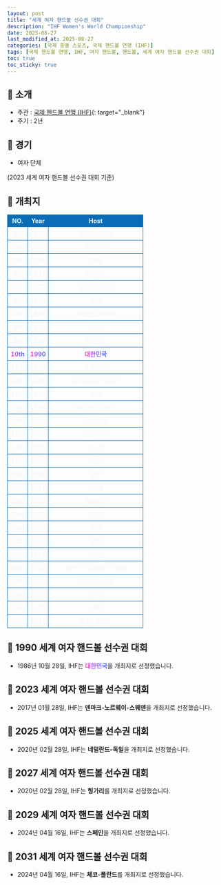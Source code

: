 ```yaml
---
layout: post
title: "세계 여자 핸드볼 선수권 대회"
description: "IHF Women's World Championship"
date: 2025-08-27
last_modified_at: 2025-08-27
categories: [국제 종별 스포츠, 국제 핸드볼 연맹 (IHF)]
tags: [국제 핸드볼 연맹, IHF, 여자 핸드볼, 핸드볼, 세계 여자 핸드볼 선수권 대회]
toc: true
toc_sticky: true
---
```

<style>
    /* 테이블 서식 */
    table {
        width: 100%;
        border-collapse: collapse;
        font-size: 14px;
        color: #f0f6fc;
      }
      th, td {
        border: 1px solid #0B6DB7;
        padding: 5px;
        text-align: center;
        font-weight: normal;
      }
</style>
## 📜 소개
* 주관 : [국제 핸드볼 연맹 (IHF)](https://www.ihf.info/){: target="_blank"}
* 주기 : 2년

## 📜 경기
* 여자 단체

(2023 세계 여자 핸드볼 선수권 대회 기준)

## 📜 개최지
<html>

<head>
    <meta charset="UTF-8">
</head>

<body>
    <table>
        <tr style="background: #0B6DB7;">
            <th style="width: 15%; font-weight: bold;">NO.</th>
            <th style="width: 15%; font-weight: bold;">Year</th>
            <th style="width: 70%; font-weight: bold;">Host</th>
        </tr>
        <tr>
            <th>1st</th>
            <th>1957</th>
            <th>유고슬라비아</th>
        </tr>
        <tr>
            <th>2nd</th>
            <th>1962</th>
            <th>루마니아</th>
        </tr>
        <tr>
            <th>3rd</th>
            <th>1965</th>
            <th>서독</th>
        </tr>
        <tr>
            <th>4th</th>
            <th>1971</th>
            <th>네덜란드</th>
        </tr>
        <tr>
            <th>5th</th>
            <th>1973</th>
            <th>유고슬라비아</th>
        </tr>
        <tr>
            <th>6th</th>
            <th>1975</th>
            <th>소련</th>
        </tr>
        <tr>
            <th>7th</th>
            <th>1978</th>
            <th>체코슬로바키아</th>
        </tr>
        <tr>
            <th>8th</th>
            <th>1982</th>
            <th>헝가리</th>
        </tr>
        <tr>
            <th>9th</th>
            <th>1986</th>
            <th>네덜란드</th>
        </tr>
        <tr>
            <th><span style="background: text linear-gradient(to right, #FF43A8, #BE5DFA, #776CFF, #4172F2); font-weight: bold; -webkit-background-clip: text; -webkit-text-fill-color: transparent;">10th</span></th>
            <th><span style="background: text linear-gradient(to right, #FF43A8, #BE5DFA, #776CFF, #4172F2); font-weight: bold; -webkit-background-clip: text; -webkit-text-fill-color: transparent;">1990</span></th>
            <th><span style="background: text linear-gradient(to right, #FF43A8, #BE5DFA, #776CFF, #4172F2); font-weight: bold; -webkit-background-clip: text; -webkit-text-fill-color: transparent;">대한민국</span></th>
        </tr>
        <tr>
            <th>11th</th>
            <th>1993</th>
            <th>노르웨이</th>
        </tr>
        <tr>
            <th>12th</th>
            <th>1995</th>
            <th>오스트리아-헝가리</th>
        </tr>
        <tr>
            <th>13th</th>
            <th>1997</th>
            <th>독일</th>
        </tr>
        <tr>
            <th>14th</th>
            <th>1999</th>
            <th>덴마크-노르웨이</th>
        </tr>
        <tr>
            <th>15th</th>
            <th>2001</th>
            <th>이탈리아</th>
        </tr>
        <tr>
            <th>16th</th>
            <th>2003</th>
            <th>크로아티아</th>
        </tr>
        <tr>
            <th>17th</th>
            <th>2005</th>
            <th>러시아</th>
        </tr>
        <tr>
            <th>18th</th>
            <th>2007</th>
            <th>프랑스</th>
        </tr>
        <tr>
            <th>19th</th>
            <th>2009</th>
            <th>중국</th>
        </tr>
        <tr>
            <th>20th</th>
            <th>2011</th>
            <th>브라질</th>
        </tr>
        <tr>
            <th>21st</th>
            <th>2013</th>
            <th>세르비아</th>
        </tr>
        <tr>
            <th>22nd</th>
            <th>2015</th>
            <th>덴마크</th>
        </tr>
        <tr>
            <th>23rd</th>
            <th>2017</th>
            <th>독일</th>
        </tr>
        <tr>
            <th>24th</th>
            <th>2019</th>
            <th>일본</th>
        </tr>
        <tr>
            <th>25th</th>
            <th>2021</th>
            <th>스페인</th>
        </tr>
        <tr>
            <th>26th</th>
            <th>2023</th>
            <th>덴마크-노르웨이-스웨덴</th>
        </tr>
        <tr>
            <th>27th</th>
            <th>2025</th>
            <th>네덜란드-독일</th>
        </tr>
        <tr>
            <th>28th</th>
            <th>2027</th>
            <th>헝가리</th>
        </tr>
        <tr>
            <th>29th</th>
            <th>2029</th>
            <th>스페인</th>
        </tr>
        <tr>
            <th>30th</th>
            <th>2031</th>
            <th>체코-폴란드</th>
        </tr>
    </table>
</body>

</html>

## 📜 1990 세계 여자 핸드볼 선수권 대회
* 1986년 10월 28일, IHF는 <span style="background: text linear-gradient(to right, #FF43A8, #BE5DFA, #776CFF, #4172F2); font-weight: bold; -webkit-background-clip: text; -webkit-text-fill-color: transparent;">대한민국</span>을 개최지로 선정했습니다.

## 📜 2023 세계 여자 핸드볼 선수권 대회
* 2017년 01월 28일, IHF는 <span style="font-weight: bold;">덴마크-노르웨이-스웨덴</span>을 개최지로 선정했습니다.

## 📜 2025 세계 여자 핸드볼 선수권 대회
* 2020년 02월 28일, IHF는 <span style="font-weight: bold;">네덜란드-독일</span>을 개최지로 선정했습니다.

## 📜 2027 세계 여자 핸드볼 선수권 대회
* 2020년 02월 28일, IHF는 <span style="font-weight: bold;">헝가리</span>를 개최지로 선정했습니다.

## 📜 2029 세계 여자 핸드볼 선수권 대회
* 2024년 04월 16일, IHF는 <span style="font-weight: bold;">스페인</span>을 개최지로 선정했습니다.

## 📜 2031 세계 여자 핸드볼 선수권 대회
* 2024년 04월 16일, IHF는 <span style="font-weight: bold;">체코-폴란드</span>를 개최지로 선정했습니다.
